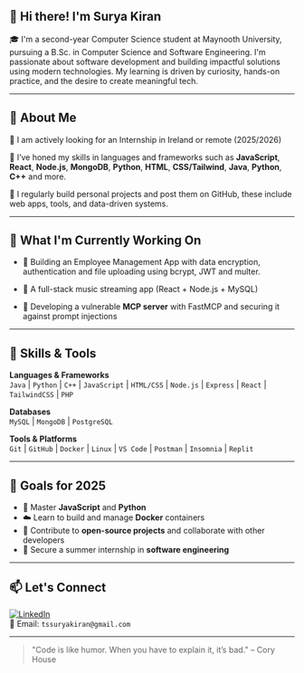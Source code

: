 ## 👋 Hi there! I'm Surya Kiran

🎓 I'm a second-year Computer Science student at Maynooth University, pursuing a B.Sc. in Computer Science and Software Engineering. I'm passionate about software development and building impactful solutions using modern technologies. My learning is driven by curiosity, hands-on practice, and the desire to create meaningful tech.

---

## 💼 About Me

🔹 I am actively looking for an Internship in Ireland or remote (2025/2026)

🔹 I’ve honed my skills in languages and frameworks such as **JavaScript**, **React**, **Node.js**, **MongoDB**, **Python**, **HTML**, **CSS/Tailwind**, **Java**, **Python**, **C++** and more.

🔹 I regularly build personal projects and post them on GitHub, these include web apps, tools, and data-driven systems.

---

## 🚀 What I'm Currently Working On

- 💬 Building an Employee Management App with data encryption, authentication and file uploading using bcrypt, JWT and multer.
  
- 🎵 A full-stack music streaming app (React + Node.js + MySQL)

- 🧩 Developing a vulnerable **MCP server** with FastMCP and securing it against prompt injections

---

## 🧠 Skills & Tools

**Languages & Frameworks**  
`Java` | `Python` | `C++` | `JavaScript` | `HTML/CSS` | `Node.js` | `Express` | `React` | `TailwindCSS` | `PHP`

**Databases**  
`MySQL` | `MongoDB` | `PostgreSQL`

**Tools & Platforms**  
`Git` | `GitHub` | `Docker` | `Linux` | `VS Code` | `Postman` | `Insomnia` | `Replit`

---

## 🎯 Goals for 2025

- 🔧 Master **JavaScript** and **Python**
- ☁️ Learn to build and manage **Docker** containers
- 🧩 Contribute to **open-source projects** and collaborate with other developers
- 💼 Secure a summer internship in **software engineering**

---

## 📫 Let's Connect

[![LinkedIn](https://img.shields.io/badge/LinkedIn-blue?style=flat&logo=linkedin&logoColor=white)](https://www.linkedin.com/in/sk-ts/)  
📧 Email: `tssuryakiran@gmail.com`

---

> "Code is like humor. When you have to explain it, it’s bad." – Cory House


<!--
**MochaSettai/MochaSettai** is a ✨ _special_ ✨ repository because its `README.md` (this file) appears on your GitHub profile.

Here are some ideas to get you started:

- 🔭 I’m currently working on ...
- 🌱 I’m currently learning ...
- 👯 I’m looking to collaborate on ...
- 🤔 I’m looking for help with ...
- 💬 Ask me about ...
- 📫 How to reach me: ...
- 😄 Pronouns: ...
- ⚡ Fun fact: ...
-->
